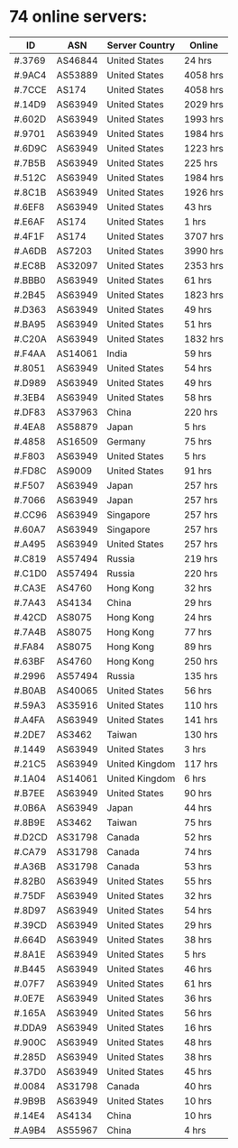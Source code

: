 # 74 online servers:

| ID | ASN | Server Country | Online |
| ------ | ------ | ------ | ------ |
| #.3769 | AS46844 | United States | 24 hrs |
| #.9AC4 | AS53889 | United States | 4058 hrs |
| #.7CCE | AS174 | United States | 4058 hrs |
| #.14D9 | AS63949 | United States | 2029 hrs |
| #.602D | AS63949 | United States | 1993 hrs |
| #.9701 | AS63949 | United States | 1984 hrs |
| #.6D9C | AS63949 | United States | 1223 hrs |
| #.7B5B | AS63949 | United States | 225 hrs |
| #.512C | AS63949 | United States | 1984 hrs |
| #.8C1B | AS63949 | United States | 1926 hrs |
| #.6EF8 | AS63949 | United States | 43 hrs |
| #.E6AF | AS174 | United States | 1 hrs |
| #.4F1F | AS174 | United States | 3707 hrs |
| #.A6DB | AS7203 | United States | 3990 hrs |
| #.EC8B | AS32097 | United States | 2353 hrs |
| #.BBB0 | AS63949 | United States | 61 hrs |
| #.2B45 | AS63949 | United States | 1823 hrs |
| #.D363 | AS63949 | United States | 49 hrs |
| #.BA95 | AS63949 | United States | 51 hrs |
| #.C20A | AS63949 | United States | 1832 hrs |
| #.F4AA | AS14061 | India | 59 hrs |
| #.8051 | AS63949 | United States | 54 hrs |
| #.D989 | AS63949 | United States | 49 hrs |
| #.3EB4 | AS63949 | United States | 58 hrs |
| #.DF83 | AS37963 | China | 220 hrs |
| #.4EA8 | AS58879 | Japan | 5 hrs |
| #.4858 | AS16509 | Germany | 75 hrs |
| #.F803 | AS63949 | United States | 5 hrs |
| #.FD8C | AS9009 | United States | 91 hrs |
| #.F507 | AS63949 | Japan | 257 hrs |
| #.7066 | AS63949 | Japan | 257 hrs |
| #.CC96 | AS63949 | Singapore | 257 hrs |
| #.60A7 | AS63949 | Singapore | 257 hrs |
| #.A495 | AS63949 | United States | 257 hrs |
| #.C819 | AS57494 | Russia | 219 hrs |
| #.C1D0 | AS57494 | Russia | 220 hrs |
| #.CA3E | AS4760 | Hong Kong | 32 hrs |
| #.7A43 | AS4134 | China | 29 hrs |
| #.42CD | AS8075 | Hong Kong | 24 hrs |
| #.7A4B | AS8075 | Hong Kong | 77 hrs |
| #.FA84 | AS8075 | Hong Kong | 89 hrs |
| #.63BF | AS4760 | Hong Kong | 250 hrs |
| #.2996 | AS57494 | Russia | 135 hrs |
| #.B0AB | AS40065 | United States | 56 hrs |
| #.59A3 | AS35916 | United States | 110 hrs |
| #.A4FA | AS63949 | United States | 141 hrs |
| #.2DE7 | AS3462 | Taiwan | 130 hrs |
| #.1449 | AS63949 | United States | 3 hrs |
| #.21C5 | AS63949 | United Kingdom | 117 hrs |
| #.1A04 | AS14061 | United Kingdom | 6 hrs |
| #.B7EE | AS63949 | United States | 90 hrs |
| #.0B6A | AS63949 | Japan | 44 hrs |
| #.8B9E | AS3462 | Taiwan | 75 hrs |
| #.D2CD | AS31798 | Canada | 52 hrs |
| #.CA79 | AS31798 | Canada | 74 hrs |
| #.A36B | AS31798 | Canada | 53 hrs |
| #.82B0 | AS63949 | United States | 55 hrs |
| #.75DF | AS63949 | United States | 32 hrs |
| #.8D97 | AS63949 | United States | 54 hrs |
| #.39CD | AS63949 | United States | 29 hrs |
| #.664D | AS63949 | United States | 38 hrs |
| #.8A1E | AS63949 | United States | 5 hrs |
| #.B445 | AS63949 | United States | 46 hrs |
| #.07F7 | AS63949 | United States | 61 hrs |
| #.0E7E | AS63949 | United States | 36 hrs |
| #.165A | AS63949 | United States | 56 hrs |
| #.DDA9 | AS63949 | United States | 16 hrs |
| #.900C | AS63949 | United States | 48 hrs |
| #.285D | AS63949 | United States | 38 hrs |
| #.37D0 | AS63949 | United States | 45 hrs |
| #.0084 | AS31798 | Canada | 40 hrs |
| #.9B9B | AS63949 | United States | 10 hrs |
| #.14E4 | AS4134 | China | 10 hrs |
| #.A9B4 | AS55967 | China | 4 hrs |

